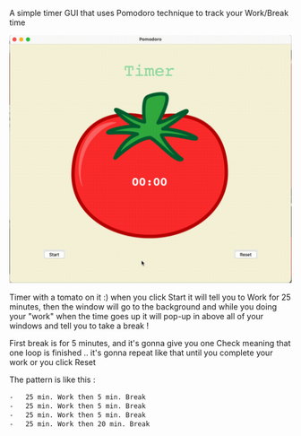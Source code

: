 A simple timer GUI that uses Pomodoro technique to track your Work/Break time

![Pomodoro Timer Demo](pomodoro.gif)

Timer with a tomato on it :) when you click Start it will tell you to Work for 25 minutes,
then the window will go to the background and while you doing your "work" when the time goes up it will pop-up in above all of your windows and tell you to take a break !

First break is for 5 minutes, and it's gonna give you one Check meaning that one loop is finished .. it's gonna repeat like that until you complete your work or you click Reset

The pattern is like this :

    -   25 min. Work then 5 min. Break 
    -   25 min. Work then 5 min. Break
    -   25 min. Work then 5 min. Break
    -   25 min. Work then 20 min. Break
